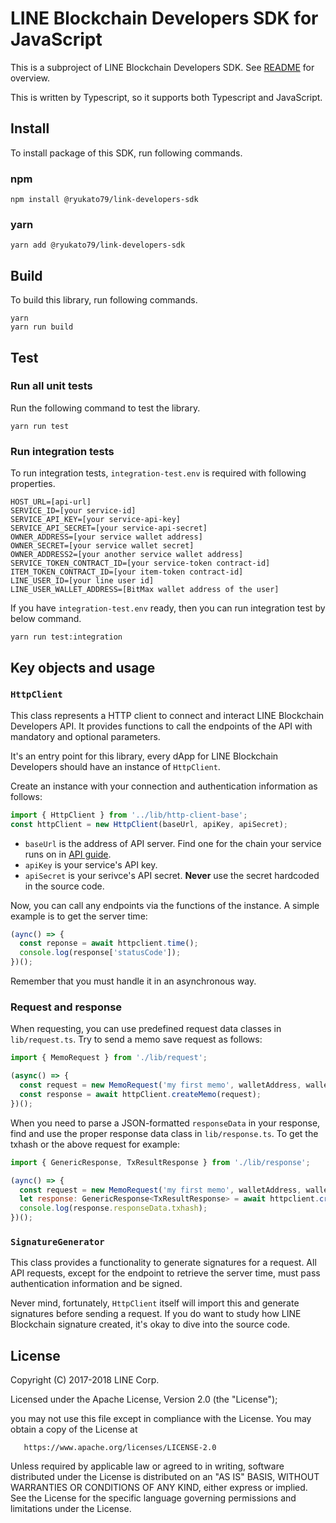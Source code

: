 # LINE Blockchain Developers SDK for JavaScript
This is a subproject of LINE Blockchain Developers SDK.
See [README](../README.md) for overview.

This is written by Typescript, so it supports both Typescript and JavaScript.

## Install
To install package of this SDK, run following commands.

### npm
```
npm install @ryukato79/link-developers-sdk
```

### yarn
```
yarn add @ryukato79/link-developers-sdk
```

## Build
To build this library, run following commands.

```
yarn
yarn run build
```

## Test
### Run all unit tests
Run the following command to test the library.

```
yarn run test
```

### Run integration tests
To run integration tests, `integration-test.env` is required with following properties.
```
HOST_URL=[api-url]
SERVICE_ID=[your service-id]
SERVICE_API_KEY=[your service-api-key]
SERVICE_API_SECRET=[your service-api-secret]
OWNER_ADDRESS=[your service wallet address]
OWNER_SECRET=[your service wallet secret]
OWNER_ADDRESS2=[your another service wallet address]
SERVICE_TOKEN_CONTRACT_ID=[your service-token contract-id]
ITEM_TOKEN_CONTRACT_ID=[your item-token contract-id]
LINE_USER_ID=[your line user id]
LINE_USER_WALLET_ADDRESS=[BitMax wallet address of the user]
```

If you have `integration-test.env` ready, then you can run integration test by below command.

```
yarn run test:integration
```

## Key objects and usage
### `HttpClient`
This class represents a HTTP client to connect and interact LINE Blockchain Developers API. It provides functions to call the endpoints of the API with mandatory and optional parameters.

It's an entry point for this library, every dApp for LINE Blockchain Developers should have an instance of `HttpClient`.

Create an instance with your connection and authentication information as follows:

```javascript
import { HttpClient } from '../lib/http-client-base';
const httpClient = new HttpClient(baseUrl, apiKey, apiSecret);
```

- `baseUrl` is the address of API server. Find one for the chain your service runs on in [API guide](https://docs-blockchain.line.biz/api-guide/).
- `apiKey` is your service's API key.
- `apiSecret` is your serivce's API secret. **Never** use the secret hardcoded in the source code.

Now, you can call any endpoints via the functions of the instance. A simple example is to get the server time:

```javascript
(aync() => {
  const reponse = await httpclient.time();
  console.log(response['statusCode']);
})();
```

Remember that you must handle it in an asynchronous way.

### Request and response
When requesting, you can use predefined request data classes in `lib/request.ts`. Try to send a memo save request as follows:

```javascript
import { MemoRequest } from './lib/request';

(async() => {
  const request = new MemoRequest('my first memo', walletAddress, walletSecret);
  const response = await httpClient.createMemo(request);
})();
```

When you need to parse a JSON-formatted `responseData` in your response, find and use the proper response data class in `lib/response.ts`. To get the txhash or the above request for example:

```javascript
import { GenericResponse, TxResultResponse } from './lib/response';

(aync() => {
  const request = new MemoRequest('my first memo', walletAddress, walletSecret);
  let response: GenericResponse<TxResultResponse> = await httpclient.createMemo(servcieId);
  console.log(response.responseData.txhash);
})();
```

### `SignatureGenerator`
This class provides a functionality to generate signatures for a request.
All API requests, except for the endpoint to retrieve the server time, must pass authentication information and be signed.

Never mind, fortunately, `HttpClient` itself will import this and generate signatures before sending a request. If you do want to study how LINE Blockchain signature created, it's okay to dive into the source code.

## License
 Copyright (C) 2017-2018 LINE Corp.

   Licensed under the Apache License, Version 2.0 (the "License");
   
   you may not use this file except in compliance with the License.
   You may obtain a copy of the License at

       https://www.apache.org/licenses/LICENSE-2.0

   Unless required by applicable law or agreed to in writing, software
   distributed under the License is distributed on an "AS IS" BASIS,
   WITHOUT WARRANTIES OR CONDITIONS OF ANY KIND, either express or implied.
   See the License for the specific language governing permissions and
   limitations under the License.